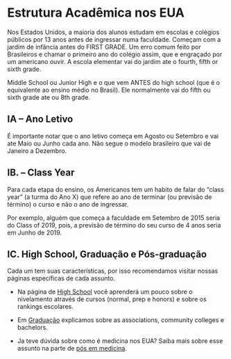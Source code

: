 # Estrutura Acadêmica nos EUA
 
Nos Estados Unidos, a maioria dos alunos estudam em escolas e colégios públicos por 13 anos antes de ingressar numa faculdade.  Começam com a jardim de infância antes do FIRST GRADE.  Um erro comum feito por Brasileiros e chamar o primeiro ano do colégio assim, que e engraçado por um americano ouvir.  A escola elementar vai do jardim ate o fourth, fifth or sixth grade. 
 
 
Middle School ou Junior High e o que vem ANTES do high school (que é o equivalente ao ensino médio no Brasil). Ele normalmente vai do fifth ou sixth grade ate ou 8th grade.
 
## IA – Ano Letivo

É importante notar que o ano letivo começa em Agosto ou Setembro e vai ate Maio ou Junho cada ano. Não segue o modelo brasileiro que vai de Janeiro a Dezembro.
 
## IB. – Class Year

Para cada etapa do ensino, os Americanos tem um habito de falar do “class year” (a turma do Ano X) que refere ao ano de terminar (ou previsão de término) o curso e não o ano de ingressar.
 
Por exemplo, alguém que começa a faculdade em Setembro de 2015 seria do Class of 2019, pois, a previsão de término do seu curso de 4 anos seria em Junho de 2019.
 
## IC. High School, Graduação e Pós-graduação
 
Cada um tem suas características, por isso recomendamos visitar nossas páginas específicas de cada assunto.
 
- Na página de [High School](http://www.qilabs.org/guias/application/high-school) você aprenderá um pouco sobre o nivelamento através de cursos (normal, prep e honors) e sobre os rankings escolares.

- Em [Graduação](http://www.qilabs.org/guias/application/graduacao) explicamos sobre as associations, community colleges e bachelors. 

- Ja teve dúvida sobre como é medicina nos EUA? Saiba mais sobre esse assunto na parte de [pós em medicina](http://www.qilabs.org/guias/application/pos-graduacao/pos-medicina).
